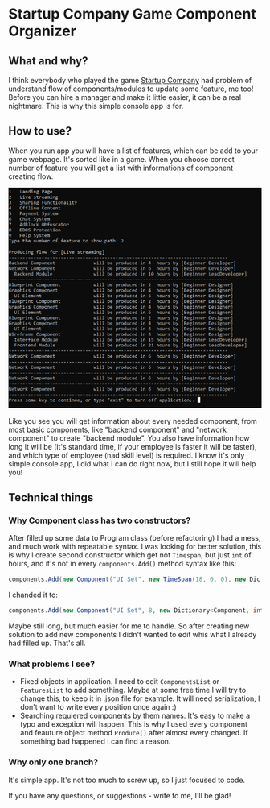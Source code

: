 # Startup Company Game Component Organizer

## What and why?
I think everybody who played the game [Startup Company](https://store.steampowered.com/app/606800/Startup_Company/) had problem of understand flow of components/modules to update some feature, me too! Before you can hire a manager and make it little easier, it can be a real nightmare. This is why this simple console app is for.

## How to use?
When you run app you will have a list of features, which can be add to your game webpage. It's sorted like in a game. When you choose correct number of feature you will get a list with informations of component creating flow. 

![workflow console](https://github.com/Maflex24/StartupCompanyGameComponentsOrganizer/blob/master/ReadmeFiles/workflow.png)

Like you see you will get information about every needed component, from most basic components, like "backend component" and "network component" to create "backend module". You also have information how long it will be (it's standard time, if your employee is faster it will be faster), and which type of employee (nad skill level) is required.
I know it's only simple console app, I did what I can do right now, but I still hope it will help you!



## Technical things
### Why Component class has two constructors?
After filled up some data to Program class (before refactoring) I had a mess, and much work with repeatable syntax. I was looking for better solution, this is why I create second constructor which get not `Timespan`, but just `int` of hours, and it's not in every `components.Add()` method syntax like this: 
```cs
components.Add(new Component("UI Set", new TimeSpan(18, 0, 0), new Dictionary<Component, int>() { { components.SingleOrDefault(c => c.Name == "Wireframe Component"), 2 }, { components.SingleOrDefault(c => c.Name == "UI Element"), 2 } }, ProfessionsEnum.Designer, EmployeeLevelEnum.Intermediate));
```
I chanded it to:
```cs
components.Add(new Component("UI Set", 8, new Dictionary<Component, int>() { {"Wireframe Component", 2 }, {"UI Element", 2 } }, ProfessionsEnum.Designer, EmployeeLevelEnum.Intermediate, _components));
```
Maybe still long, but much easier for me to handle. 
So after creating new solution to add new components I didn't wanted to edit whis what I already had filled up. That's all.

### What problems I see?
- Fixed objects in application. I need to edit `ComponentsList` or `FeaturesList` to add something. Maybe at some free time I will try to change this, to keep it in .json file for example. It will need serialization, I don't want to write every position once again :)
- Searching requiered components by them names. It's easy to make a typo and exception will happen. This is why I used every component and feauture object method `Produce()` after almost every changed. If something bad happened I can find a reason. 

### Why only one branch?
It's simple app. It's not too much to screw up, so I just focused to code. 

If you have any questions, or suggestions - write to me, I'll be glad!
